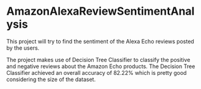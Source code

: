 # AmazonAlexaReviewSentimentAnalysis
This project will try to find the sentiment of the Alexa Echo reviews posted by the users.



The project makes use of Decision Tree Classifier to classify the positive and negative reviews about the Amazon Echo products. The Decision Tree Classifier achieved an overall accuracy of 82.22% which is pretty good considering the size of the dataset. 
